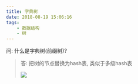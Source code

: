 ```yaml
---
title: 字典树
date: 2018-08-19 15:06:16
tags:
    - 数据结构
    - 树
---
```


问: 什么是字典树(前缀树)?

> 答: 把树的节点替换为hash表, 类似于多级hash表
>
> 
>
> ![](http://liimg.oss-cn-shenzhen.aliyuncs.com/18-8-19/61906233.jpg)